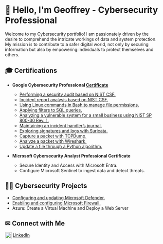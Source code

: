 # 👋 Hello, I'm Geoffrey - Cybersecurity Professional

Welcome to my Cybersecurity portfolio! I am passionately driven by the desire to comprehend the intricate workings of data and system protection. My mission is to contribute to a safer digital world, not only by securing information but also by empowering individuals to protect themselves and others.

## 🎓 Certifications

- **Google Cybersecurity Professional [Certificate](https://coursera.org/share/e4d7aaf26d8b0d390a51cf90cfb4bdaa)** 
  - [Performing a security audit based on NIST CSF.](https://github.com/GeoffreyMorren/Security-Audit)
  - [Incident report analysis based on NIST CSF.](https://github.com/GeoffreyMorren/Incident-Report-Analysis)
  - [Using Linux commands in Bash to manage file permissions.](https://github.com/GeoffreyMorren/Linux-File-Permissions)
  - [Applying filters to SQL queries.](https://github.com/GeoffreyMorren/SQL-Filters)
  - [Analyzing a vulnerable system for a small business using NIST SP 800-30 Rev. 1.](https://github.com/GeoffreyMorren/Vulnerability-Assessment-Report/tree/main)
  - [Maintaining an incident handler’s journal.](https://github.com/GeoffreyMorren/Incident-Handlers-Journal)
  - [Exploring signatures and logs with Suricata.](https://github.com/GeoffreyMorren/Suricata)
  - [Capture a packet with TCPDump.](https://github.com/GeoffreyMorren/TCPDump)
  - [Analyze a packet with Wireshark.](https://github.com/GeoffreyMorren/Wireshark)
  - [Update a file through a Python algorithm.](https://github.com/GeoffreyMorren/Python)

- **Microsoft Cybersecurity Analyst Professional Certificate**
  - Secure Identity and Access with Microsoft Entra.
  - Configure Microsoft Sentinel to ingest data and detect threats.


## 👨‍💻 Cybersecurity Projects

- [Configuring and updating Microsoft Defender.](https://github.com/GeoffreyMorren/Microsoft-Defender)
- [Enabling and configuring Microsoft Firewall.](https://github.com/GeoffreyMorren/Microsoft-Firewall)
- Azure: Create a Virtual Machine and Deploy a Web Server


## ✉ Connect with Me

[<img align="left" alt="GeoffreyMorren | LinkedIn" width="22px" src="https://cdn.jsdelivr.net/npm/simple-icons@v3/icons/linkedin.svg" />][linkedin] [LinkedIn]

[linkedin]: https://www.linkedin.com/in/geoffreymorren
